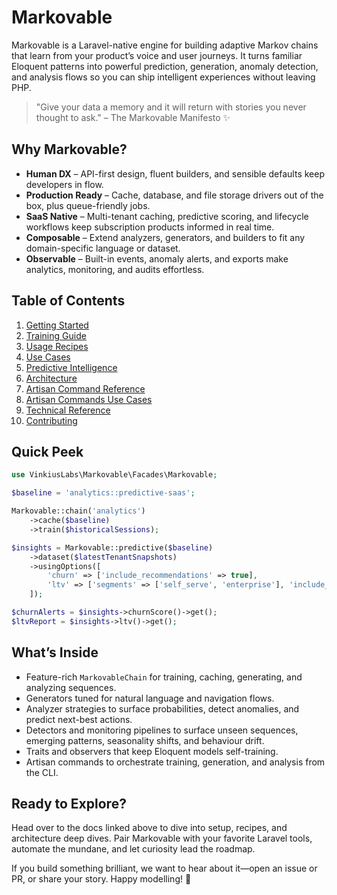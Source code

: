 # Markovable

Markovable is a Laravel-native engine for building adaptive Markov chains that learn from your product’s voice and user journeys. It turns familiar Eloquent patterns into powerful prediction, generation, anomaly detection, and analysis flows so you can ship intelligent experiences without leaving PHP.

> "Give your data a memory and it will return with stories you never thought to ask." – The Markovable Manifesto ✨

## Why Markovable?

- **Human DX** – API-first design, fluent builders, and sensible defaults keep developers in flow.
- **Production Ready** – Cache, database, and file storage drivers out of the box, plus queue-friendly jobs.
- **SaaS Native** – Multi-tenant caching, predictive scoring, and lifecycle workflows keep subscription products informed in real time.
- **Composable** – Extend analyzers, generators, and builders to fit any domain-specific language or dataset.
- **Observable** – Built-in events, anomaly alerts, and exports make analytics, monitoring, and audits effortless.

## Table of Contents

1. [Getting Started](docs/getting-started.md)
2. [Training Guide](docs/training-guide.md)
3. [Usage Recipes](docs/usage-recipes.md)
4. [Use Cases](docs/use-cases.md)
5. [Predictive Intelligence](docs/predictive-intelligence.md)
6. [Architecture](docs/architecture.md)
7. [Artisan Command Reference](docs/command-reference.md)
8. [Artisan Commands Use Cases](docs/use-cases/artisan-commands.md)
9. [Technical Reference](docs/technical-reference.md)
10. [Contributing](docs/contributing.md)

## Quick Peek

```php
use VinkiusLabs\Markovable\Facades\Markovable;

$baseline = 'analytics::predictive-saas';

Markovable::chain('analytics')
    ->cache($baseline)
    ->train($historicalSessions);

$insights = Markovable::predictive($baseline)
    ->dataset($latestTenantSnapshots)
    ->usingOptions([
        'churn' => ['include_recommendations' => true],
        'ltv' => ['segments' => ['self_serve', 'enterprise'], 'include_historical' => true],
    ]);

$churnAlerts = $insights->churnScore()->get();
$ltvReport = $insights->ltv()->get();
```

## What’s Inside

- Feature-rich `MarkovableChain` for training, caching, generating, and analyzing sequences.
- Generators tuned for natural language and navigation flows.
- Analyzer strategies to surface probabilities, detect anomalies, and predict next-best actions.
- Detectors and monitoring pipelines to surface unseen sequences, emerging patterns, seasonality shifts, and behaviour drift.
- Traits and observers that keep Eloquent models self-training.
- Artisan commands to orchestrate training, generation, and analysis from the CLI.

## Ready to Explore?

Head over to the docs linked above to dive into setup, recipes, and architecture deep dives. Pair Markovable with your favorite Laravel tools, automate the mundane, and let curiosity lead the roadmap.

If you build something brilliant, we want to hear about it—open an issue or PR, or share your story. Happy modelling! 🚀
